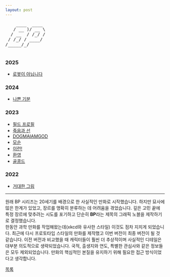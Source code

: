```yaml
---
layout: post
---
```


<div class="ascii-art-container">
  <pre class="ascii-art2">
    ____  ____ 
   / __ )/ __ \
  / __  / /_/ /
 / /_/ / ____/ 
/_____/_/      
  </pre>
</div>

### 2025
- [로봇이 아닙니다](./2025/0223/bot.html)

### 2024
- [나쁜 기분](./2024/BADM/badm.html)

### 2023
- [필드 프로필](./2023/Field/field.html)
- [죽음과 선](./2023/DG1/dg1.html)
- [DOGMAIAMGOD](./2023/DOGM/dogma.html)
- [모순]({./2023/Dil/dil.html)
- [이런!](./2023/dang/da.html)
- [환영](./2022/bigp/fa.html)
- [골콩드](./2022/bigp/golconda.html)

### 2022
- [거대한 그림](./2022/bigp/bigp.html)

---

원래 BP 시리즈는 20세기를 배경으로 한 사실적인 만화로 시작했습니다. 하지만 묘사에 많은 한계가 있었고, 장르를 명확히 분류하는 데 어려움을 겪었습니다. 깊은 고민 끝에 특정 장르에 맞추려는 시도를 포기하고 단순히 **BP**라는 제목의 그래픽 노블을 제작하기로 결정했습니다.  
한동안 과학 만화를 작업해왔는데(xkcd와 유사한 스타일) 이것도 점차 지치게 되었습니다. 최근에 다시 프로토타입 스타일의 만화를 제작했고 이번 버전이 최종 버전이 될 것 같습니다. 이전 버전과 비교했을 때 캐릭터들이 훨씬 더 추상적이며 사실적인 디테일은 대부분 의도적으로 생략되었습니다. 국적, 출생지와 연도, 특별한 관심사와 같은 정보들은 모두 제외되었습니다. 만화의 핵심적인 본질을 유지하기 위해 필요한 접근 방식이었다고 생각합니다.  

<div class="pagination">
  <a href="{{ '/List/list.html' | relative_url }}" class="prev-button" data-turbo="true">목록</a>
</div>